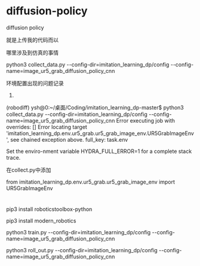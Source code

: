# diffusion-policy
diffusion policy


就是上传我的代码而以

哪里涉及到仿真的事情





python3 collect_data.py --config-dir=imitation_learning_dp/config --config-name=image_ur5_grab_diffusion_policy_cnn

环境配置出现的问题记录

1. 

(robodiff) ysh@0:~/桌面/Coding/imitation_learning_dp-master$ python3 collect_data.py --config-dir=imitation_learning_dp/config --config-name=image_ur5_grab_diffusion_policy_cnn
Error executing job with overrides: []
Error locating target 'imitation_learning_dp.env.ur5_grab.ur5_grab_image_env.UR5GrabImageEnv', see chained exception above.
full_key: task.env

Set the enviro-nment variable HYDRA_FULL_ERROR=1 for a complete stack trace.


在collect.py中添加

from imitation_learning_dp.env.ur5_grab.ur5_grab_image_env import UR5GrabImageEnv

# 


pip3 install roboticstoolbox-python

pip3 install modern_robotics



python3 train.py --config-dir=imitation_learning_dp/config --config-name=image_ur5_grab_diffusion_policy_cnn



python3 roll_out.py --config-dir=imitation_learning_dp/config --config-name=image_ur5_grab_diffusion_policy_cnn